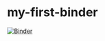 # my-first-binder

[![Binder](https://mybinder.org/badge_logo.svg)](https://mybinder.org/v2/gh/victorgrrtj/my-first-binder/HEAD)
